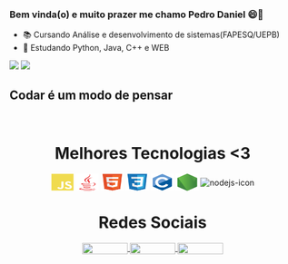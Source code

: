 ### Bem vinda(o) e muito prazer me chamo Pedro Daniel 😄🤝
 
 - 📚 Cursando Análise e desenvolvimento de sistemas(FAPESQ/UEPB)
 - 🌱 Estudando Python, Java, C++ e WEB
 

 
 
 <div >
   <img height="180em" src="https://github-readme-stats.vercel.app/api?username=PedroDanieldev&show_icons=true&theme=great-gatsby&include_all_commits=true&count_private=true"/>
   <img height="180em" src="https://github-readme-stats.vercel.app/api/top-langs/?username=PedroDanieldev&layout=compact&langs_count=16&theme=great-gatsby"/>
 </div>
 
 ## Codar é um modo de pensar
 
 
 <div  align="center"> 
   <div style="display: inline_block"><br>
     <h1 align="center">Melhores Tecnologias <3</h1>
     <img align="center" height="30" width="40" alt="js-icon"  src="https://raw.githubusercontent.com/devicons/devicon/master/icons/javascript/javascript-plain.svg">
     <img align="center" height="30" width="40" alt="Java" src="https://raw.githubusercontent.com/devicons/devicon/master/icons/java/java-plain.svg">
     <img align="center" height="30" width="40" alt="html-icon" src="https://raw.githubusercontent.com/devicons/devicon/master/icons/html5/html5-original.svg">
     <img align="center" height="30" width="40" alt="css-icon" src="https://raw.githubusercontent.com/devicons/devicon/master/icons/css3/css3-original.svg">
     <img align="center" height="30" width="40" alt="c-icon" src="https://raw.githubusercontent.com/devicons/devicon/master/icons/c/c-original.svg">
     <img align="center" height="30" width="40" alt="nodejs-icon" src="https://raw.githubusercontent.com/devicons/devicon/master/icons/nodejs/nodejs-original.svg">
     <img align="center" height="30" width="40" alt="nodejs-icon" src="https://raw.githubusercontent.com/jmnote/z-icons/master/svg/cpp.svg">
    </div>
     
   <div>
   <h1 align="center">Redes Sociais</h1>
     <a href = "pedro: pedrodanielfrietas168@gmail.com">
      <img align="center" height="20" width="80" src="https://img.shields.io/badge/Gmail-D14836?style=for-the-badge&logo=gmail&logoColor=white">
     </a>
     <a href = "https://https://www.linkedin.com/in/pedro-daniel-2a225524b/">
       <img align="center" height="20" width="80" src="https://img.shields.io/badge/-LinkedIn-%230077B5?style=for-the-badge&logo=linkedin&logoColor=white">
     </a>
     <a href = "https:https://www.instagram.com/danniell_freitas/">
      <img align="center" height="20" width="80"src="https://img.shields.io/badge/-Instagram-%23E4405F?style=for-the-badge&logo=instagram&logoColor=white">
     </a>
    </div>
   
 

